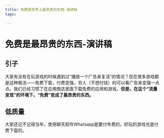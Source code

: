 ```yaml
---
title: 免费是世界上最昂贵的东西-演讲稿
tags:

---
```

# 免费是最昂贵的东西-演讲稿

## 引子
大家有没有在玩游戏的时候遇到过“播放一个广告来复活”的情况？现在很多游戏都是这种做法——免费下载，付费变强，穷人（不想付钱）的可以看广告来变强一点点。我们已经习惯了在应用商店里面下载免费的应用和游戏，**但是，在这个“流量变现”的环境下，“免费”变成了最昂贵的东西。**

## 低质量
大家还记不记得当年，使用聊天软件Whatsapp是要付年费的，好玩的游戏也是付费下载的。
<!--stackedit_data:
eyJoaXN0b3J5IjpbLTE2NzEwNTY5OTUsLTE1ODM4OTcxNzJdfQ
==
-->